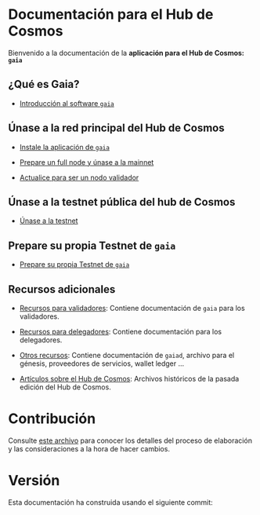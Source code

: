 # Documentación para el Hub de Cosmos

Bienvenido a la documentación de la **aplicación para el Hub de Cosmos: `gaia`**

## ¿Qué es Gaia?

- [Introducción al software `gaia`](./gaia-tutorials/what-is-gaia.md)

## Únase a la red principal del Hub de Cosmos

- [Instale la aplicación de `gaia`](./gaia-tutorials/installation.md)

- [Prepare un full node y únase a la mainnet](./gaia-tutorials/join-mainnet.md)

- [Actualice para ser un nodo validador](./validators/validator-setup.md)

## Únase a la testnet pública del hub de Cosmos

- [Únase a la testnet](./gaia-tutorials/join-testnet.md)

## Prepare su propia Testnet de `gaia`

- [Prepare su propia Testnet de `gaia`](./gaia-tutorials/deploy-testnet.md)

## Recursos adicionales

- [Recursos para validadores](./validators/README.md): Contiene documentación de `gaia` para los validadores.

- [Recursos para delegadores](./delegators/README.md): Contiene documentación para los delegadores.

- [Otros recursos](./resources/README.md): Contiene documentación de `gaiad`, archivo para el génesis, proveedores de servicios, wallet ledger ...

- [Artículos sobre el Hub de Cosmos](./resources/archives.md): Archivos históricos de la pasada edición del Hub de Cosmos.

# Contribución

Consulte [este archivo](./DOCS_README.md) para conocer los detalles del proceso de elaboración y las consideraciones a la hora de hacer cambios.

# Versión

Esta documentación ha construida usando el siguiente commit:
